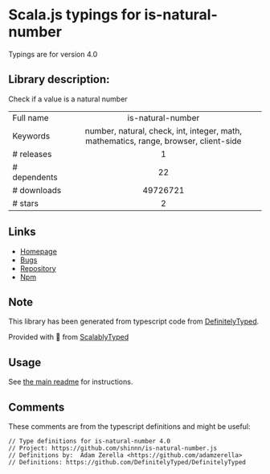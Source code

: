 
# Scala.js typings for is-natural-number

Typings are for version 4.0

## Library description:
Check if a value is a natural number

|                    |                 |
| ------------------ | :-------------: |
| Full name          | is-natural-number |
| Keywords           | number, natural, check, int, integer, math, mathematics, range, browser, client-side |
| # releases         | 1 |
| # dependents       | 22 |
| # downloads        | 49726721 |
| # stars            | 2 |

## Links
- [Homepage](https://github.com/shinnn/is-natural-number.js#readme)
- [Bugs](https://github.com/shinnn/is-natural-number.js/issues)
- [Repository](https://github.com/shinnn/is-natural-number.js)
- [Npm](https://www.npmjs.com/package/is-natural-number)
    


## Note
This library has been generated from typescript code from [DefinitelyTyped](https://definitelytyped.org).

Provided with :purple_heart: from [ScalablyTyped](https://github.com/oyvindberg/ScalablyTyped)

## Usage
See [the main readme](../../readme.md) for instructions.

## Comments

These comments are from the typescript definitions and might be useful:
```
// Type definitions for is-natural-number 4.0
// Project: https://github.com/shinnn/is-natural-number.js
// Definitions by:  Adam Zerella <https://github.com/adamzerella>
// Definitions: https://github.com/DefinitelyTyped/DefinitelyTyped

```

